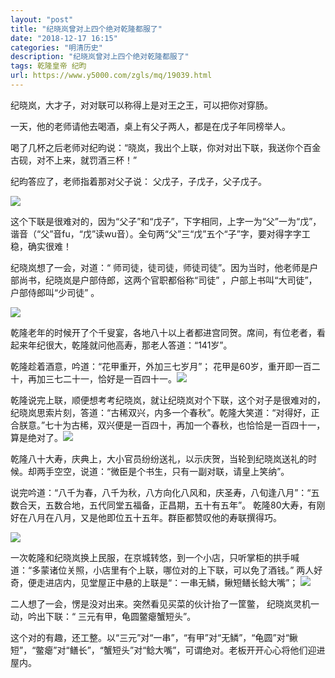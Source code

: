 ```yaml
---
layout: "post"
title: "纪晓岚曾对上四个绝对乾隆都服了"
date: "2018-12-17 16:15"
categories: "明清历史"
description: "纪晓岚曾对上四个绝对乾隆都服了"
tags: 乾隆皇帝 纪昀
url: https://www.y5000.com/zgls/mq/19039.html
---
```






纪晓岚，大才子，对对联可以称得上是对王之王，可以把你对穿肠。

一天，他的老师请他去喝酒，桌上有父子两人，都是在戊子年同榜举人。

喝了几杯之后老师对纪昀说：“晓岚，我出个上联，你对对出下联，我送你个百金古砚，对不上来，就罚酒三杯！”

纪昀答应了，老师指着那对父子说： 父戊子，子戊子，父子戊子。

![](https://img.y5000.com/uploads/allimg/170411/14205060U-0.jpg)

这个下联是很难对的，因为“父子”和“戊子”，下字相同，上字一为“父”一为“戊”，谐音（“父”音fu，“戊”读wu音）。全句两“父”三“戊”五个“子”字，要对得字字工稳，确实很难！

纪晓岚想了一会，对道：“ 师司徒，徒司徒，师徒司徒”。因为当时，他老师是户部尚书，纪晓岚是户部侍郎，这两个官职都俗称“司徒”
，户部上书叫“大司徒”，户部侍郎叫“少司徒” 。

![](https://img.y5000.com/uploads/allimg/170411/1420501337-1.jpg)

乾隆老年的时候开了个千叟宴，各地八十以上者都进宫同贺。席间，有位老者，看起来年纪很大，乾隆就问他高寿，那老人答道：“141岁”。

乾隆趁着酒意，吟道：“花甲重开，外加三七岁月”；
花甲是60岁，重开即一百二十，再加三七二十一，恰好是一百四十一。![](https://img.y5000.com/uploads/allimg/170411/14205041U-2.jpg)

乾隆说完上联，顺便想考考纪晓岚，就让纪晓岚对个下联，这个对子是很难对的，纪晓岚思索片刻，答道：“古稀双兴，内多一个春秋”。乾隆大笑道：“对得好，正合朕意。”七十为古稀，双兴便是一百四十，再加一个春秋，也恰恰是一百四十一，算是绝对了。![](https://img.y5000.com/uploads/allimg/170411/14205021S-3.jpg)

乾隆八十大寿，庆典上，大小官员纷纷送礼，以示庆贺，当轮到纪晓岚送礼的时候。却两手空空，说道：“微臣是个书生，只有一副对联，请皇上笑纳”。

说完吟道：“八千为春，八千为秋，八方向化八风和，庆圣寿，八旬逢八月”：“五数合天，五数合地，五代同堂五福备，正昌期，五十有五年”。
乾隆80大寿，有刚好在八月在八月，又是他即位五十五年。群臣都赞叹他的寿联撰得巧。

![](https://img.y5000.com/uploads/allimg/170411/1420504a5-4.jpg)

一次乾隆和纪晓岚换上民服，在京城转悠，到一个小店，只听掌柜的拱手喊道：“多蒙诸位关照，小店里有个上联，哪位对的上下联，可以免了酒钱。”
两人好奇，便走进店内，见堂屋正中悬的上联是“：一串无鳞，鳅短鳝长鲶大嘴”；
![](https://img.y5000.com/uploads/allimg/170411/1420501613-5.jpg)

二人想了一会，愣是没对出来。突然看见买菜的伙计抬了一筐鳖， 纪晓岚灵机一动，吟出下联：“ 三元有甲，龟圆鳖瘪蟹短头”。

这个对的有趣，还工整。以“三元”对“一串”，“有甲”对“无鳞”，“龟圆”对“鳅短”，“鳖瘪”对“鳝长”，“蟹短头”对“鲶大嘴”，可谓绝对。老板开开心心将他们迎进屋内。
